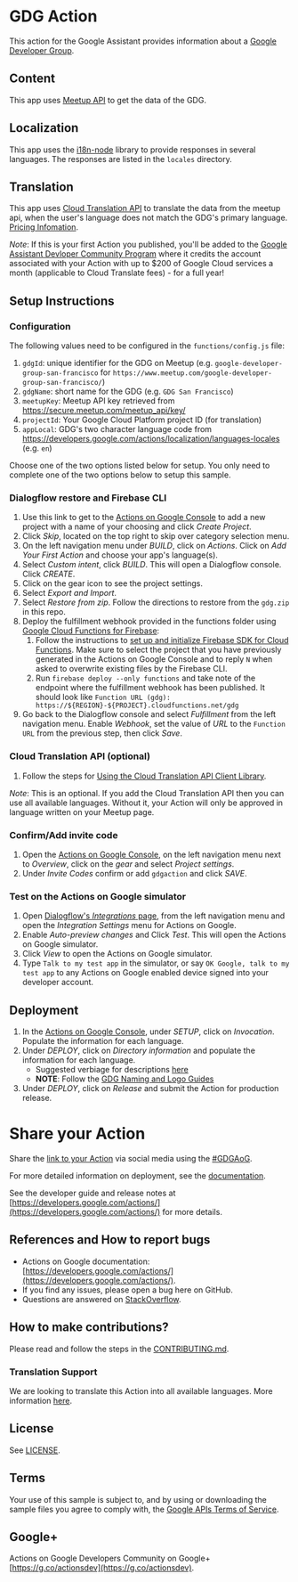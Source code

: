 
# GDG Action

This action for the Google Assistant provides information about a [Google Developer Group](https://developers.google.com/groups).

## Content
This app uses [Meetup API](https://www.meetup.com/meetup_api/) to get the data of the GDG.

## Localization

This app uses the [i18n-node](https://github.com/mashpie/i18n-node) library to provide responses in several languages. The responses are listed in the `locales` directory.

## Translation
This app uses [Cloud Translation API](https://cloud.google.com/translate/docs/) to translate the data from the meetup api, when the user's language does not match the GDG's primary language. [Pricing Infomation](https://cloud.google.com/translate#translation-api-pricing). 

*Note*: If this is your first Action you published, you'll be added to the [Google Assistant Devloper Community Program](https://developers.google.com/actions/community/overview) where it credits the account associated with your Action with up to $200 of Google Cloud services a month (applicable to Cloud Translate fees) - for a full year!

## Setup Instructions

### Configuration
The following values need to be configured in the `functions/config.js` file:
1. `gdgId`: unique identifier for the GDG on Meetup (e.g. `google-developer-group-san-francisco` for `https://www.meetup.com/google-developer-group-san-francisco/`)
1. `gdgName`: short name for the GDG (e.g. `GDG San Francisco`)
1. `meetupKey`: Meetup API key retrieved from https://secure.meetup.com/meetup_api/key/
1. `projectId`:  Your Google Cloud Platform project ID (for translation)
1. `appLocal`:  GDG's two character language code from https://developers.google.com/actions/localization/languages-locales (e.g. `en`)

Choose one of the two options listed below for setup. You only need to complete one of the two options below to setup this sample.

### Dialogflow restore and Firebase CLI
1. Use this link to get to the [Actions on Google Console](https://actions-console.google.com/?inviteCode=gdgaction) to add a new project with a name of your choosing and click *Create Project*.
1. Click *Skip*, located on the top right to skip over category selection menu.
1. On the left navigation menu under *BUILD*, click on *Actions*. Click on *Add Your First Action* and choose your app's language(s).
1. Select *Custom intent*, click *BUILD*. This will open a Dialogflow console. Click *CREATE*.
1. Click on the gear icon to see the project settings.
1. Select *Export and Import*.
1. Select *Restore from zip*. Follow the directions to restore from the `gdg.zip` in this repo.
1. Deploy the fulfillment webhook provided in the functions folder using [Google Cloud Functions for Firebase](https://firebase.google.com/docs/functions/):
   1. Follow the instructions to [set up and initialize Firebase SDK for Cloud Functions](https://firebase.google.com/docs/functions/get-started#set_up_and_initialize_functions_sdk). Make sure to select the project that you have previously generated in the Actions on Google Console and to reply `N` when asked to overwrite existing files by the Firebase CLI.
   1. Run `firebase deploy --only functions` and take note of the endpoint where the fulfillment webhook has been published. It should look like `Function URL (gdg): https://${REGION}-${PROJECT}.cloudfunctions.net/gdg`
1. Go back to the Dialogflow console and select *Fulfillment* from the left navigation menu. Enable *Webhook*, set the value of *URL* to the `Function URL` from the previous step, then click *Save*.

### Cloud Translation API (optional)
1.  Follow the steps for [Using the Cloud Translation API Client Library](https://github.com/googleapis/nodejs-translate/blob/master/README.md#using-the-client-library).

*Note*: This is an optional. If you add the Cloud Translation API then you can use all available languages. Without it, your Action will only be approved in language written on your Meetup page.


### Confirm/Add invite code
1. Open the [Actions on Google Console](https://actions-console.google.com/?inviteCode=gdgaction), on the left navigation menu next to *Overview*, click on the *gear* and select *Project settings*. 
1. Under *Invite Codes* confirm or add `gdgaction` and click *SAVE*.

### Test on the Actions on Google simulator
1. Open [Dialogflow's *Integrations* page]((https://console.dialogflow.com/api-client/#/agent//integrations)), from the left navigation menu and open the *Integration Settings* menu for Actions on Google.
1. Enable *Auto-preview changes* and Click *Test*. This will open the Actions on Google simulator.
1. Click *View* to open the Actions on Google simulator.
1. Type `Talk to my test app` in the simulator, or say `OK Google, talk to my test app` to any Actions on Google enabled device signed into your developer account.

## Deployment
1. In the [Actions on Google Console](https://console.actions.google.com), under *SETUP*,  click on *Invocation*. Populate the  information for each language. 
1. Under *DEPLOY*,  click on *Directory information* and populate the information for each language.
	- Suggested verbiage for descriptions [here](resources.md)
	- **NOTE**: Follow the [GDG Naming and Logo Guides](https://developers.google.com/programs/community/gdg/resources/)
1. Under *DEPLOY*,  click on *Release* and submit the Action for production release.

# Share your Action
Share the [link to your Action](https://developers.google.com/actions/deploy/action-links) via social media using the [#GDGAoG](https://twitter.com/search?f=tweets&q=%23GDGAoG).

For more detailed information on deployment, see the [documentation](https://developers.google.com/actions/dialogflow/deploy-fulfillment).

See the developer guide and release notes at [https://developers.google.com/actions/](https://developers.google.com/actions/) for more details.


## References and How to report bugs
* Actions on Google documentation: [https://developers.google.com/actions/](https://developers.google.com/actions/).
* If you find any issues, please open a bug here on GitHub.
* Questions are answered on [StackOverflow](https://stackoverflow.com/questions/tagged/actions-on-google).

## How to make contributions?
Please read and follow the steps in the [CONTRIBUTING.md](CONTRIBUTING.md).

### Translation Support
We are looking to translate this Action into all available languages. More information [here](additional-languages/README.md). 

## License
See [LICENSE](LICENSE).

## Terms
Your use of this sample is subject to, and by using or downloading the sample files you agree to comply with, the [Google APIs Terms of Service](https://developers.google.com/terms/).

## Google+
Actions on Google Developers Community on Google+ [https://g.co/actionsdev](https://g.co/actionsdev).
